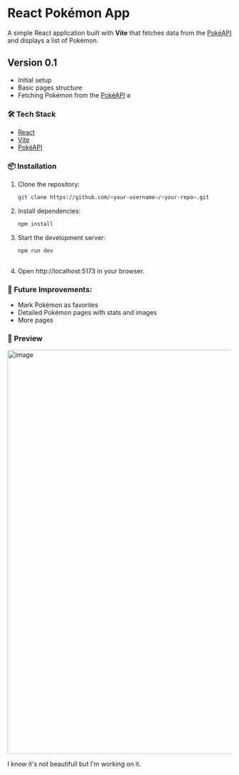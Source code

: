 # React Pokémon App
A simple React application built with **Vite** that fetches data from the [PokéAPI](https://pokeapi.co/) and displays a list of Pokémon.

## Version 0.1
- Initial setup
- Basic pages structure
- Fetching Pokémon from the [PokéAPI](https://pokeapi.co/)
a
### 🛠️ Tech Stack
- [React](https://react.dev/)  
- [Vite](https://vitejs.dev/)  
- [PokéAPI](https://pokeapi.co/)  

### 📦 Installation

1. Clone the repository:
   ```bash
   git clone https://github.com/<your-username>/<your-repo>.git
2. Install dependencies:
    ```bash
    npm install
3. Start the development server:
    ```bash
    npm run dev
  
4. Open http://localhost:5173 in your browser.

### 🌱 Future Improvements:
<ul>
<li>
Mark Pokémon as favorites
</li>
<li>
Detailed Pokémon pages with stats and images
</li>
<li>
More pages
</li>
</ul>

### 📸 Preview
<img width="1901" height="907" alt="image" src="https://github.com/user-attachments/assets/24762358-f559-4bdd-899e-b9740f1af2e5" />

I know it's not beautifull but I'm working on it.
